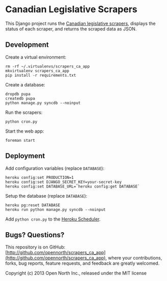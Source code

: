 # Canadian Legislative Scrapers

This Django project runs the [Canadian legislative scrapers](http://github.com/opencivicdata/scrapers-ca), displays the status of each scraper, and returns the scraped data as JSON.

## Development

Create a virtual environment:

```
rm -rf ~/.virtualenvs/scrapers_ca_app
mkvirtualenv scrapers_ca_app
pip install -r requirements.txt
```

Create a database:

```
dropdb pupa
createdb pupa
python manage.py syncdb --noinput
```

Run the scrapers:

```
python cron.py
```

Start the web app:

```
foreman start
```

## Deployment

Add configuration variables (replace `DATABASE`):

```
heroku config:set PRODUCTION=1
heroku config:set DJANGO_SECRET_KEY=your-secret-key
heroku config:set DATABASE_URL=`heroku config:get DATABASE`
```

Setup the database (replace `DATABASE`):

```
heroku pg:reset DATABASE
heroku run python manage.py syncdb --noinput
```

Add `python cron.py` to the [Heroku Scheduler](https://scheduler.heroku.com/dashboard).

## Bugs? Questions?

This repository is on GitHub: [http://github.com/opennorth/scrapers_ca_app](http://github.com/opennorth/scrapers_ca_app), where your contributions, forks, bug reports, feature requests, and feedback are greatly welcomed.

Copyright (c) 2013 Open North Inc., released under the MIT license
